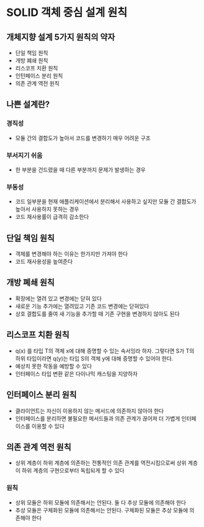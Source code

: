 # SOLID 객체 중심 설계 원칙

## 개체지향 설계 5가지 원칙의 약자

- 단일 책임 원칙
- 개방 폐쇄 원칙
- 리스코프 치환 원칙
- 인턴페이스 분리 원칙
- 의존 관계 역전 원칙

## 나쁜 설계란?

### 경직성

- 모듈 간의 결합도가 높아서 코드를 변경하기 매우 어려운 구조

### 부서지기 쉬움

- 한 부분을 건드렸을 때 다른 부분까지 문제가 발생하는 경우

### 부동성

- 코드 일부분을 현재 애플리케이션에서 분리해서 사용하고 싶지만 모듈 간 결합도가 높아서 사용하지 못하는 경우
- 코드 재사용률이 급격히 감소한다

## 단일 책임 원칙

- 객체를 변경해야 하는 이유는 한가지만 가져야 한다
- 코드 재사용성을 높여준다

## 개방 폐쇄 원칙

- 확장에는 열려 있고 변경에는 닫혀 있다
- 새로운 기능 추가에는 열려있고 기존 코드 변경에는 닫혀있다
- 상호 결합도를 줄여 새 기능을 추가할 때 기존 구현을 변경하지 않아도 된다

## 리스코프 치환 원칙

- q(x) 를 타입 T의 객체 x에 대해 증명할 수 있는 속서잉라 하자. 그렇다면 S가 T의 하위 타입이라면 q(y)는 타입 S의 객체 y에 대해 증명할 수 있어야 한다.
- 예상치 못한 작동을 예방할 수 있다
- 인터페이스 타입 변환 같은 다이나믹 캐스팅을 지양하자

## 인터페이스 분리 원칙

- 클라이언트는 자신이 이용하지 않는 메서드에 의존하지 않아야 한다
- 인터페이스를 분리하면 불필요한 메서드들과 의존 관계가 끊어져 더 가볍게 인터페이스를 이용할 수 있다

## 의존 관계 역전 원칙

- 상위 계층이 하위 계층에 의존하는 전통적인 의존 관계를 역전시킴으로써 상위 계층이 하위 계층의 구현으로부터 독립되게 할 수 있다

### 원칙

- 상위 모듈은 하위 모듈에 의존해서는 안된다. 둘 다 추상 모듈에 의존해야 한다
- 추상 모듈은 구체화된 모듈에 의존해서는 안된다. 구체화된 모듈은 추상 모듈에 의존해야 한다